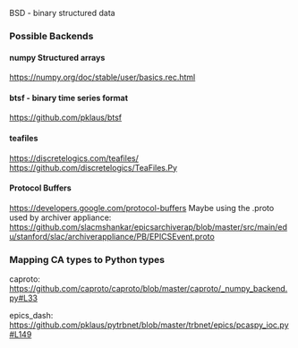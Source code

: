 BSD - binary structured data

### Possible Backends

#### numpy Structured arrays

<https://numpy.org/doc/stable/user/basics.rec.html>

#### btsf - binary time series format

<https://github.com/pklaus/btsf>

#### teafiles

<https://discretelogics.com/teafiles/>
<https://github.com/discretelogics/TeaFiles.Py>

#### Protocol Buffers

<https://developers.google.com/protocol-buffers>
Maybe using the .proto used by archiver appliance:
<https://github.com/slacmshankar/epicsarchiverap/blob/master/src/main/edu/stanford/slac/archiverappliance/PB/EPICSEvent.proto>

### Mapping CA types to Python types

caproto:
<https://github.com/caproto/caproto/blob/master/caproto/_numpy_backend.py#L33>

epics\_dash:
<https://github.com/pklaus/pytrbnet/blob/master/trbnet/epics/pcaspy_ioc.py#L149>
